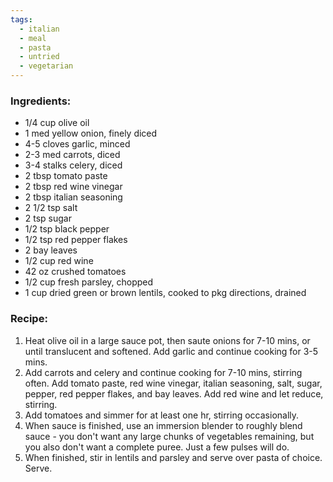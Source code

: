 ```yaml
---
tags:
  - italian
  - meal
  - pasta
  - untried
  - vegetarian
---
```

### Ingredients:
- 1/4 cup olive oil
- 1 med yellow onion, finely diced
- 4-5 cloves garlic, minced
- 2-3 med carrots, diced
- 3-4 stalks celery, diced
- 2 tbsp tomato paste
- 2 tbsp red wine vinegar
- 2 tbsp italian seasoning
- 2 1/2 tsp salt
- 2 tsp sugar
- 1/2 tsp black pepper
- 1/2 tsp red pepper flakes
- 2 bay leaves
- 1/2 cup red wine
- 42 oz crushed tomatoes
- 1/2 cup fresh parsley, chopped
- 1 cup dried green or brown lentils, cooked to pkg directions, drained 

### Recipe:
1. Heat olive oil in a large sauce pot, then saute onions for 7-10 mins, or until translucent and softened. Add garlic and continue cooking for 3-5 mins. 
2. Add carrots and celery and continue cooking for 7-10 mins, stirring often. Add tomato paste, red wine vinegar, italian seasoning, salt, sugar, pepper, red pepper flakes, and bay leaves. Add red wine and let reduce, stirring. 
3. Add tomatoes and simmer for at least one hr, stirring occasionally. 
4. When sauce is finished, use an immersion blender to roughly blend sauce - you don't want any large chunks of vegetables remaining, but you also don't want a complete puree. Just a few pulses will do. 
5. When finished, stir in lentils and parsley and serve over pasta of choice. Serve. 